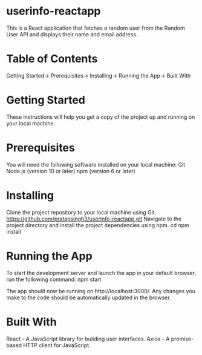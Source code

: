 # userinfo-reactapp
This is a React application that fetches a random user from the Random User API and displays their name and email address.

# Table of Contents
Getting Started->
Prerequisites->
Installing->
Running the App->
Built With

# Getting Started
These instructions will help you get a copy of the project up and running on your local machine.

# Prerequisites
You will need the following software installed on your local machine:
Git
Node.js (version 10 or later)
npm (version 6 or later)

# Installing
Clone the project repository to your local machine using Git.
https://github.com/pratapsingh3/userinfo-reactapp.git
Navigate to the project directory and install the project dependencies using npm.
cd <repository-name>
npm install
  
# Running the App
To start the development server and launch the app in your default browser, run the following command:
npm start
  
The app should now be running on http://localhost:3000/. Any changes you make to the code should be automatically updated in the browser.

# Built With
React - A JavaScript library for building user interfaces.
Axios - A promise-based HTTP client for JavaScript.

